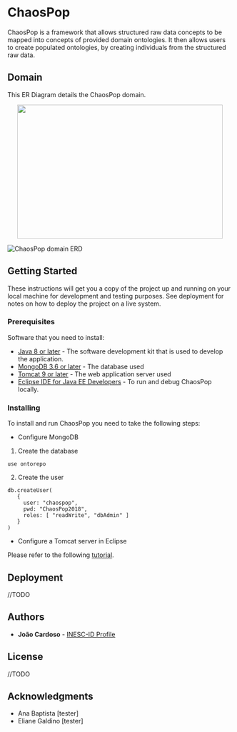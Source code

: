 # ChaosPop

ChaosPop is a framework that allows structured raw data concepts to be mapped into concepts of provided domain ontologies. It then allows users to create populated ontologies, by creating individuals from the structured raw data.

## Domain

This ER Diagram details the ChaosPop domain.

<p align="center">
  <img width="460" height="300" src="https://raw.githubusercontent.com/JoaoMFCardoso/chaospop/blob/master/documentation/ChaosPopERD.png">
</p>

![ChaosPop domain ERD ](https://raw.githubusercontent.com/JoaoMFCardoso/chaospop/blob/master/documentation/ChaosPopERD.png)

## Getting Started

These instructions will get you a copy of the project up and running on your local machine for development and testing purposes. See deployment for notes on how to deploy the project on a live system.

### Prerequisites

Software that you need to install:

* [Java 8 or later](http://www.oracle.com/technetwork/java/javase/downloads/jdk8-downloads-2133151.html) - The software development kit that is used to develop the application.
* [MongoDB 3.6 or later](https://www.mongodb.com/download-center/enterprise/releases) - The database used
* [Tomcat 9 or later](https://tomcat.apache.org/download-90.cgi) - The web application server used
* [Eclipse IDE for Java EE Developers](http://www.eclipse.org/downloads/download.php?file=/technology/epp/downloads/release/photon/R/eclipse-jee-photon-R-win32-x86_64.zip) - To run and debug ChaosPop locally.

### Installing

To install and run ChaosPop you need to take the following steps:

* Configure MongoDB

1. Create the database
```
use ontorepo
```

2. Create the user
```
db.createUser(
   {
     user: "chaospop",
     pwd: "ChaosPop2018",
     roles: [ "readWrite", "dbAdmin" ]
   }
)
```

* Configure a Tomcat server in Eclipse 

Please refer to the following [tutorial](https://crunchify.com/step-by-step-guide-to-setup-and-install-apache-tomcat-server-in-eclipse-development-environment-ide/).

## Deployment

//TODO

## Authors

* **João Cardoso** - [INESC-ID Profile](https://www.inesc-id.pt/member/12489/)

## License

//TODO

## Acknowledgments

* Ana Baptista [tester]
* Eliane Galdino [tester]
